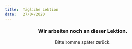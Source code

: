 ```yaml
---
title:  Tägliche Lektion
date:   27/04/2020
---
```


### <center>Wir arbeiten noch an dieser Lektion.</center>
<center>Bitte komme später zurück.</center>